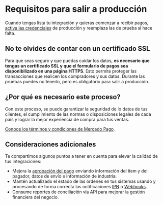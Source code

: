 # Requisitos para salir a producción

Cuando tengas lista tu integración y quieras comenzar a recibir pagos, [activa las credenciales]([FAKER][CREDENTIALS][URL]) de producción y reemplaza las de prueba si hace falta.

## No te olvides de contar con un certificado SSL

Para que seas seguro y que puedas cuidar los datos, **es necesario que tengas un certificado SSL y que el formulario de pagos sea disponibilizado en una página HTTPS**. Esto permite proteger las transacciones que realicen los compradores y sus datos.
Durante las pruebas puedes no tenerlo, pero es obligatorio para salir a producción.

## ¿Por qué es necesario este proceso?

Con este proceso, se puede garantizar la seguridad de lo datos de tus clientes, el cumplimiento de las normas o disposiciones legales de cada país y lograr la mejor experiencia de compra para tus ventas.

[Conoce los términos y condiciones de Mercado Pago](https://www.mercadopago[FAKER][URL][DOMAIN]/developers/es/guides/resources/legal/terms-and-conditions).

## Consideraciones adicionales

Te compartimos algunos puntos a tener en cuenta para elevar la calidad de tus integraciones:

+ Mejora la [aprobación del pago](https://www.mercadopago[FAKER][URL][DOMAIN]/developers/es/guides/manage-account/account/payment-rejections) enviando información del ítem y del pagador, datos de envío e información de industria.
+ Mantén actualizado el estado de las órdenes en tus sistemas usando y procesando de forma correcta las notificaciones [IPN](https://www.mercadopago[FAKER][URL][DOMAIN]/developers/es/guides/notifications/ipn) o [Webhooks](https://www.mercadopago[FAKER][URL][DOMAIN]/developers/es/guides/notifications/webhooks/webhooks).
+ Consume reportes de conciliación vía API para mejorar la gestión financiera del negocio.
